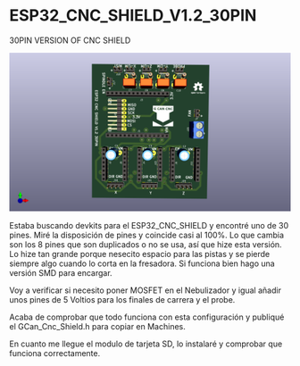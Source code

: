 # ESP32_CNC_SHIELD_V1.2_30PIN
 30PIN VERSION OF CNC SHIELD
 
 ![My Image](Images/Esp32_Cnc_Shield_30Pin_Front.png)

Estaba buscando devkits para el ESP32_CNC_SHIELD y encontré uno de 30 pines. Miré la disposición de pines y coincide casi al 100%.
Lo que cambia son los 8 pines que son duplicados o no se usa, así que hize esta versión. Lo hize tan grande porque nesecito espacio para las pistas y se pierde siempre algo cuando lo corta en la fresadora. Si funciona bien hago una versión SMD para encargar.

Voy a verificar si necesito poner MOSFET en el Nebulizador y igual añadir unos pines de 5 Voltios para los finales de carrera y el probe.

Acaba de comprobar que todo funciona con esta configuración y publiqué el GCan_Cnc_Shield.h para copiar en Machines.

En cuanto me llegue el modulo de tarjeta SD, lo instalaré y comprobar que funciona correctamente. 
